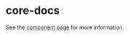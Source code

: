 core-docs
=========

See the [component page](http://polymer.github.io/core-docs) for more information.
